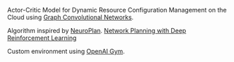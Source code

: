 Actor-Critic Model for Dynamic Resource Configuration Management on the Cloud using [Graph Convolutional Networks](https://arxiv.org/abs/1609.02907v4).

Algorithm inspired by [NeuroPlan](https://github.com/netx-repo/neuroplan).
[Network Planning with Deep Reinforcement Learning](https://dl.acm.org/doi/pdf/10.1145/3452296.3472902)

Custom environment using [OpenAI Gym](https://www.gymlibrary.dev/).

